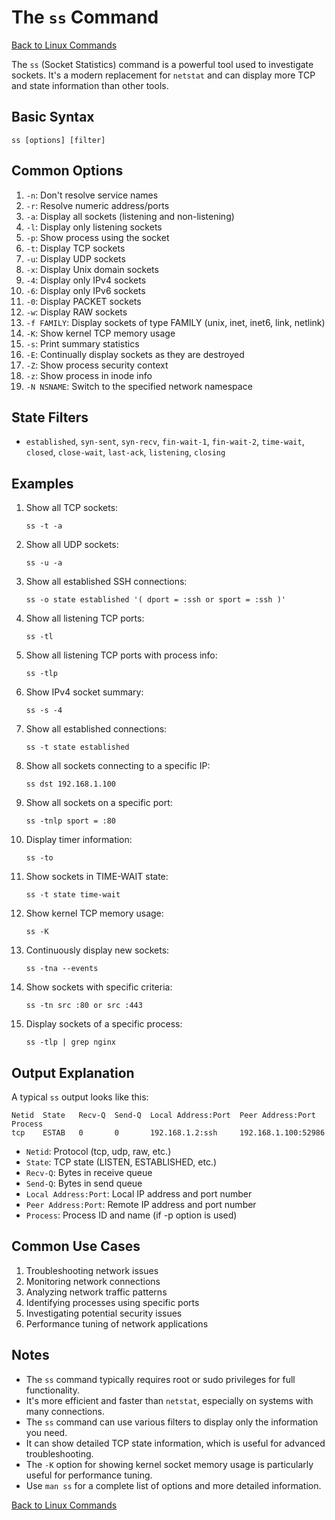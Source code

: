 # The `ss` Command

[Back to Linux Commands](../readme.md)

The `ss` (Socket Statistics) command is a powerful tool used to investigate sockets. It's a modern replacement for `netstat` and can display more TCP and state information than other tools.

## Basic Syntax

```
ss [options] [filter]
```

## Common Options

1. `-n`: Don't resolve service names
2. `-r`: Resolve numeric address/ports
3. `-a`: Display all sockets (listening and non-listening)
4. `-l`: Display only listening sockets
5. `-p`: Show process using the socket
6. `-t`: Display TCP sockets
7. `-u`: Display UDP sockets
8. `-x`: Display Unix domain sockets
9. `-4`: Display only IPv4 sockets
10. `-6`: Display only IPv6 sockets
11. `-0`: Display PACKET sockets
12. `-w`: Display RAW sockets
13. `-f FAMILY`: Display sockets of type FAMILY (unix, inet, inet6, link, netlink)
14. `-K`: Show kernel TCP memory usage
15. `-s`: Print summary statistics
16. `-E`: Continually display sockets as they are destroyed
17. `-Z`: Show process security context
18. `-z`: Show process in inode info
19. `-N NSNAME`: Switch to the specified network namespace

## State Filters

- `established`, `syn-sent`, `syn-recv`, `fin-wait-1`, `fin-wait-2`, `time-wait`, `closed`, `close-wait`, `last-ack`, `listening`, `closing`

## Examples

1. Show all TCP sockets:
   ```
   ss -t -a
   ```

2. Show all UDP sockets:
   ```
   ss -u -a
   ```

3. Show all established SSH connections:
   ```
   ss -o state established '( dport = :ssh or sport = :ssh )'
   ```

4. Show all listening TCP ports:
   ```
   ss -tl
   ```

5. Show all listening TCP ports with process info:
   ```
   ss -tlp
   ```

6. Show IPv4 socket summary:
   ```
   ss -s -4
   ```

7. Show all established connections:
   ```
   ss -t state established
   ```

8. Show all sockets connecting to a specific IP:
   ```
   ss dst 192.168.1.100
   ```

9. Show all sockets on a specific port:
   ```
   ss -tnlp sport = :80
   ```

10. Display timer information:
    ```
    ss -to
    ```

11. Show sockets in TIME-WAIT state:
    ```
    ss -t state time-wait
    ```

12. Show kernel TCP memory usage:
    ```
    ss -K
    ```

13. Continuously display new sockets:
    ```
    ss -tna --events
    ```

14. Show sockets with specific criteria:
    ```
    ss -tn src :80 or src :443
    ```

15. Display sockets of a specific process:
    ```
    ss -tlp | grep nginx
    ```

## Output Explanation

A typical `ss` output looks like this:

```
Netid  State   Recv-Q  Send-Q  Local Address:Port  Peer Address:Port  Process
tcp    ESTAB   0       0       192.168.1.2:ssh     192.168.1.100:52986
```

- `Netid`: Protocol (tcp, udp, raw, etc.)
- `State`: TCP state (LISTEN, ESTABLISHED, etc.)
- `Recv-Q`: Bytes in receive queue
- `Send-Q`: Bytes in send queue
- `Local Address:Port`: Local IP address and port number
- `Peer Address:Port`: Remote IP address and port number
- `Process`: Process ID and name (if -p option is used)

## Common Use Cases

1. Troubleshooting network issues
2. Monitoring network connections
3. Analyzing network traffic patterns
4. Identifying processes using specific ports
5. Investigating potential security issues
6. Performance tuning of network applications

## Notes

- The `ss` command typically requires root or sudo privileges for full functionality.
- It's more efficient and faster than `netstat`, especially on systems with many connections.
- The `ss` command can use various filters to display only the information you need.
- It can show detailed TCP state information, which is useful for advanced troubleshooting.
- The `-K` option for showing kernel socket memory usage is particularly useful for performance tuning.
- Use `man ss` for a complete list of options and more detailed information.

[Back to Linux Commands](../readme.md)
